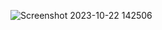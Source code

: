 ![Screenshot 2023-10-22 142506](https://github.com/devisha04/DSA_LAB-G1-/assets/147936789/bf66c2da-28dc-49ed-bae1-d0f6e8c7fbac)
